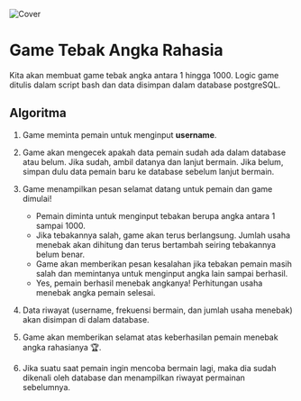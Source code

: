 ![Cover]()

# Game Tebak Angka Rahasia

Kita akan membuat game tebak angka antara 1 hingga 1000. Logic game ditulis dalam script bash dan data disimpan dalam database postgreSQL.

## Algoritma

1. Game meminta pemain untuk menginput **username**.
2. Game akan mengecek apakah data pemain sudah ada dalam database atau belum. Jika sudah, ambil datanya dan lanjut bermain. Jika belum, simpan dulu data pemain baru ke database sebelum lanjut bermain.
4. Game menampilkan pesan selamat datang untuk pemain dan game dimulai!

   - Pemain diminta untuk menginput tebakan berupa angka antara 1 sampai 1000.
   - Jika tebakannya salah, game akan terus berlangsung. Jumlah usaha menebak akan dihitung dan terus bertambah seiring tebakannya belum benar.
   - Game akan memberikan pesan kesalahan jika tebakan pemain masih salah dan memintanya untuk menginput angka lain sampai berhasil.
   - Yes, pemain berhasil menebak angkanya! Perhitungan usaha menebak angka pemain selesai.
6. Data riwayat (username, frekuensi bermain, dan jumlah usaha menebak) akan disimpan di dalam database.
7. Game akan memberikan selamat atas keberhasilan pemain menebak angka rahasianya 🏆.
8. Jika suatu saat pemain ingin mencoba bermain lagi, maka dia sudah dikenali oleh database dan menampilkan riwayat permainan sebelumnya.
